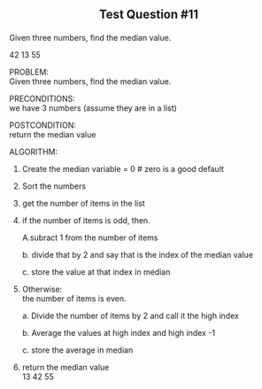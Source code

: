 ## <p align="center"> Test Question #11

Given three numbers, find the median value.

42 13 55

PROBLEM:  
Given three numbers, find the median value.

PRECONDITIONS:  
we have 3 numbers (assume they are in a list)

POSTCONDITION:  
return the median value

ALGORITHM:

1. Create the median variable = 0 # zero is a good default

2. Sort the numbers

3. get the number of items in the list

4. if the number of items is odd, then.

   A.subract 1 from the number of items

   b. divide that by 2 and say that is the index of the median value

   c. store the value at that index in median

5. Otherwise:  
   the number of items is even.

   a. Divide the number of items by 2 and call it the high index

   b. Average the values at high index and high index -1

   c. store the average in median

6. return the median value  
   13 42 55
